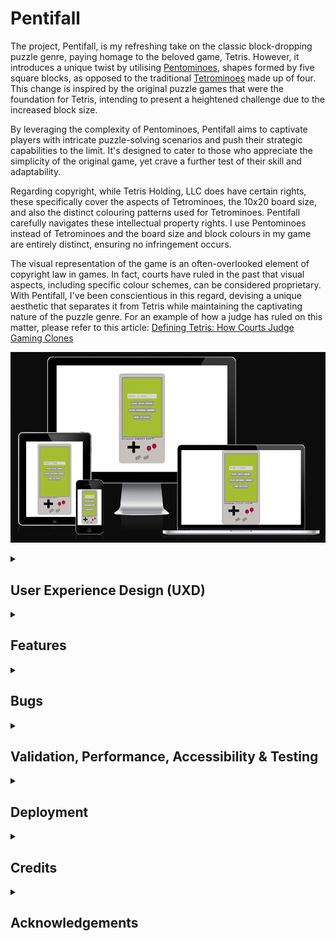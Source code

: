 # Pentifall

The project, Pentifall, is my refreshing take on the classic block-dropping puzzle genre, paying homage to the beloved game, Tetris. However, it introduces a unique twist by utilising [Pentominoes](https://en.wikipedia.org/wiki/Pentomino), shapes formed by five square blocks, as opposed to the traditional [Tetrominoes](https://en.wikipedia.org/wiki/Tetromino) made up of four. This change is inspired by the original puzzle games that were the foundation for Tetris, intending to present a heightened challenge due to the increased block size.

By leveraging the complexity of Pentominoes, Pentifall aims to captivate players with intricate puzzle-solving scenarios and push their strategic capabilities to the limit. It's designed to cater to those who appreciate the simplicity of the original game, yet crave a further test of their skill and adaptability.

Regarding copyright, while Tetris Holding, LLC does have certain rights, these specifically cover the aspects of Tetrominoes, the 10x20 board size, and also the distinct colouring patterns used for Tetrominoes. Pentifall carefully navigates these intellectual property rights. I use Pentominoes instead of Tetrominoes and the board size and block colours in my game are entirely distinct, ensuring no infringement occurs.

The visual representation of the game is an often-overlooked element of copyright law in games. In fact, courts have ruled in the past that visual aspects, including specific colour schemes, can be considered proprietary. With Pentifall, I've been conscientious in this regard, devising a unique aesthetic that separates it from Tetris while maintaining the captivating nature of the puzzle genre. For an example of how a judge has ruled on this matter, please refer to this article: [Defining Tetris: How Courts Judge Gaming Clones](https://arstechnica.com/gaming/2012/06/defining-tetris-how-courts-judge-gaming-clones/)

![Pentifall](assets/images/amiresponsive.png)

<!-- UXD -->
<details>
<summary><h2>User Experience Design (UXD)</h2></summary>

<!-- Strategy -->
<details>
<summary><h3>Strategy</h3></summary>

<!-- Strategy - User Stories -->
<details>
<summary><h4>User Stories</h4></summary>

#### First Time Visitor Goals

- As a First Time User, I want to easily understand the main purpose of the game and learn more about its unique concept.
- As a First Time User, I want to be able to easily navigate the game interface, access instructions and start playing immediately.
- As a First Time User, I want to have a responsive gaming experience, allowing me to play on my desktop or mobile device seamlessly.
- As a First Time User, I want to find ways to follow the game's updates on different social media platforms.

#### Returning Visitor Goals

- As a Returning User, I want to experience new challenges and levels in the game that help me further enhance my problem-solving skills.
- As a Returning User, I want to be able to share my scores and compete with other users to increase the game's interactivity and excitement.
- As a Returning User, I want to be able to easily contact the game developer to provide feedback or report issues.

#### Frequent Visitor Goals

- As a Frequent User, I want to check if there are any updates, new levels or features added to the game.
- As a Frequent User, I want to keep track of my progress and improvements in the game over time.
- As a Frequent User, I want to subscribe to the game updates so that I receive notifications about any major changes, new challenges or game-related news.

</details>
<details>
<summary><h4>Site Owner Goals</h4></summary>

- As a Site Owner, I want to create an engaging and responsive game that provides a unique spin on classic puzzle mechanics.
- As a Site Owner, I want to inform users of any new updates, features or changes in the game, keeping them engaged and excited.
- As a Site Owner, I want to explore potential revenue avenues, such as in-app purchases or partnerships with game-related entities.
- As a Site Owner, I want to increase the exposure of the game on social media platforms, building a broader community of puzzle game enthusiasts.
- As a Site Owner, I want to receive feedback and communication from the users, allowing for game improvement and community engagement.
- As a Site Owner, I want to establish a bond with the users, allowing them to know the person behind the game, building trust, and a sense of community.

</details>

<!-- Strategy - Competition -->
<details>
<summary><h4>Competition</h4></summary>

[Tetris](https://en.wikipedia.org/wiki/Tetris): The timeless classic that started the falling block puzzle genre. Its simple mechanics, combined with its engaging gameplay, have made it a staple in the gaming world. It continues to appeal to a broad range of players, offering both casual and competitive gaming modes.

Strengths:

- Wide recognition: The game is a household name and synonymous with the falling-block puzzle genre.
- Simple yet addictive gameplay: Its mechanics are easy to understand but hard to master, which keeps players engaged.
- Multi-platform availability: It is available on almost all gaming platforms, allowing for a broad player base.

Weaknesses:

- Limited innovation: The game has largely remained the same since its inception, which might make some players seek more innovative alternatives.
- No multi-player: The classic version lacks real-time multiplayer capabilities, which are in high demand today.

[Tetr](Tetr.io): This is an online multiplayer version of Tetris. Its primary selling point is the ability to play against other players in real-time, offering both casual and competitive modes.

Strengths:

- Real-time multiplayer: It allows players to compete against each other in real-time, a feature that is not common in many Tetris-like games.
- Customisable experience: Players can adjust various game settings to their preference.

Weaknesses:

- Complexity: The various customisable settings may seem overwhelming to new or casual players.
- Less well-known: Compared to Tetris, it has lower brand recognition and popularity.

[Pentix (1986)](https://tetris.wiki/Pentix): Pentix is a variant of the classic Tetris game, developed and released in 1986. Like Tetris, it's a falling block puzzle game. The key distinction lies in its use of Pentominoes - geometric shapes composed of five square blocks - as opposed to Tetrominoes (four square blocks) used in classic Tetris. This increases the complexity of the gameplay and makes it more challenging for players. It was one of the first major adaptations of the Tetris concept.

Strengths:

- Unique mechanics: Utilising Pentominoes increases the complexity of the game, offering a new layer of challenge for players.
- Early innovator: Being an early variant of Tetris, it has historical significance in the evolution of falling block puzzle games.

Weaknesses:

- Dated graphics: As a game from 1986, the visual presentation can be considered outdated compared to modern games, potentially less appealing to younger audiences.
- Lower recognition: Despite its innovative gameplay, it's not as well-known as Tetris or other similar games, resulting in a smaller player base.
- Limited platforms: Being an older game, it might not be available on modern gaming platforms, limiting its accessibility.
</details>

<!-- Strategy - Strategy Tradeoffs -->
<details>
<summary><h4>Strategy Tradeoffs</h4></summary>

![Pentifall Tradeoff Table](assets/images/readme/uxd/strategy/pentifall_strategy-tradeoffs-table.png)

![Pentifall Surge Tradeoff_Graph](assets/images/readme/uxd/strategy/pentifall_strategy_tradeoffs_graph.png)

</details>

<!-- Scope -->
<details>
    <summary><h3>Scope</h3></summary>

<!-- Scope - Sprint 1 -->
<details>
    <summary><h4>Sprint 1</h4></summary>

#### Sprint 1 Features

- Build a responsive falling puzzle game
- Educate users on how to play the game - Inform users about the controls
- Option to play with or without music - Including a music option can enhance the overall gaming experience and keep player's more engaged.

#### Sprint 1 Requirement Types

- Languages: HTML, CSS & Javascript
- Text
- Audio

</details>

<!-- Scope - Sprint 2 -->
<details>
    <summary><h4>Sprint 2</h4></summary>

#### Sprint 2 Features

- Community building through competition - Introducing score-sharing and leadboards can foster a sense of community and competition among players.
- Social media presence - An active social media presense can help keep the community engaged, provide updates and attrack new users.

#### Sprint 2 Requirement Types

- Languages: HTML, CSS & Javascript
- Text
- Audio

</details>

<!-- Scope - Sprint 3 -->
<details>
    <summary><h4>Sprint 3+</h4></summary>

#### Sprint 3+ Features

- Adaptive difficulty levels - Catering to a wide range of players, from beginners to puzzle game veterans, by introducing different difficult settings can enhance user engagement.
- Interactive tutorials - A tutorial mode can help new usders understand the gameplay mechanics.
- Game updates and new challenges - Regularly updating the game with new levels or challenges can keep players engaged and returning.
- Monetisation - In-app purchases, such as aesthetic upgrades or additional challenges.

#### Sprint 3+ Requirement Types

- Languages: HTML, CSS & JavaScript
- Text
- Audio

</details>
</details>

<!-- Structure -->
<details>
    <summary><h3>Structure</h3></summary>

Touchpoints - Responsive Website

![Pentifall Surge Information Architecture](assets/images/readme/uxd/structure/pentifall-information-architecture.png)

</details>

<!-- Skeleton -->
<details>
    <summary><h3>Skeleton</h3></summary>

<h4>Pentifall Wireframes</h4>

![Start Screen](assets/images/readme/uxd/skeleton/pentifall-startscreen.png)
![Game Screen](assets/images/readme/uxd/skeleton/pentifall-gamescreen.png)
![How To Play Screen](assets/images/readme/uxd/skeleton/pentifall-how_to_play_screen.png)
![Game Over Screen](assets/images/readme/uxd/skeleton/pentifall-game_over_screen.png)

</details>

<!-- Surface -->
<details>
    <summary><h3>Surface</h3></summary>

<h4>Fonts</h4>

All text - [Press Start 2P](https://fonts.google.com/specimen/Press+Start+2P?preview.text=Please%20enter%203%20characters%20or%20more&preview.text_type=custom)
I'm going with Press Start 2P for all of my text as it lends itself well to a game.

<h4>Colours</h4>

Drawing significant inspiration from the classic Game Boy, I was intrigued by the distinctive green screen. This design choice was made to ensure optimal visibility for black colors. Despite my extensive search, I was unable to find a precise hexadecimal color code for this unique shade of green. Nevertheless, I opted for #9bbc0f.

For accurately capturing the colors of the physical Game Boy, I used the [Eye Dropper](https://eyedropper.org/) tool on an image of the [Game Boy](https://en.wikipedia.org/wiki/Game_Boy#/media/File:Game-Boy-FL.jpg). This approach provided me with a faithful representation of the console's iconic color palette.

<summary><h4>Technologies Used</h4></summary>

<details>
<summary><h5>Languages</h5></summary>

- HTML
- CSS
- Javascript

</details>

<details>
<summary><h5>Websites, Software & other Tools</h5></summary>

- [Codeanywhere](https://codeanywhere.com/solutions/collaborate) This is was my IDE for the project.
- [CodePen](codepen.io) I used this to test code outside of [Codeanywhere](https://codeanywhere.com/solutions/collaborate) so that I didn't use up hours unnecessarily.
- [Git](https://git-scm.com/) Used to commit and push code to [Github](https://github.com/).
- [Github](https://github.com/) This was used as a remote repository and I also used Github pages to host the live site.
- [Conventional Commits](https://www.conventionalcommits.org/en/v1.0.0-beta.2/) Used to learn and stick to a conventional commit framework.
- [Illustrator](https://www.adobe.com/uk/products/illustrator.html) Used to create image that I used for the favicon.
- [AdobeXD](https://helpx.adobe.com/support/xd.html) Used to create wireframes.
- [Google Fonts](https://fonts.google.com/) Sourcing fonts.
- [Google Webfonts Helper](https://gwfh.mranftl.com/fonts) Used to download google fonts in WOFF2 format.
- [W3Schools](https://www.w3schools.com/) Used to learn more about CSS and Javascript.
- [MDN Web Docs](https://developer.mozilla.org/en-US/docs/Web/JavaScript) Used to learn more about Javascript.
- [Youtube](https://www.youtube.com/) Used to learn more about Git, CSS and Javascript.
- [Codepen](https://codepen.io/sosuke/pen/Pjoqqp) Used to learn more about CSS and Javascript.
- [Am I Responsive?](https://ui.dev/amiresponsive) Used to create mock-ups for various screen sizes.
- [Dynamic Drive](http://tools.dynamicdrive.com/favicon/) Used to create favicon.

</details>
</details>
</details>
</details>

</details>

<!-- FEATURES -->
<details>

<summary><h2>Features</h2></summary>

<h3>Navigation</h3>
All navigation is controlled with buttons. From the *Start Screen* you are able to navigate to:
- The *Game With Sound*
- The *Game Without Sound*
- *How To Play Page* that displays

From the _How To Play Page_ you are able to navigate to:

- The _Start Screen_

From the _Game Over Page_ you are able to navigate to:

- The _Start Screen_

You able to use these buttons either with a mouse, the keys used in the game (that are mapped to the ScriptBoy buttons) and the buttons on the ScriptBoy (actual buttons only work on touchscreen)

<h3>Game - Pentifall</h3>
A falling puzzle game where the objective is to fit pentominoes together so that you fill rows. When you fill a row (maximum 5 at a time), a line will be cleared and you will recieve points that increase depnding on how many you clear with one block. It includes multiple features:

- Input your name - Controlled by validation so that names use letters and are within a certain size.
- Play with or without music - There is a main theme song which loops; a rendition of the Korobeiniki Russian folk song.
- Scoreboard - Showing level and score.
- Next pentomino preview - so player can plan their moves.
- Ghost pentomino - You can see where your current pentomino is going to land based on it's current trajectory.
- Move pentomino left and right.
- Rotate pentomino clockwise and counter-clockwise.
- Increase pentomino fall speed.
- Make pentomino drop instantly
- Pause game
- Mute
- Game over screen - Displays the players name, score and the board as it was when the game goes to a fail state. Players can then navigate back to the start screen.

<h3>How To Play Page</h3>
Display the controls based on screen size.

</details>

<!-- BUGS -->
<details>
<summary><h2>Bugs</h2></summary>

<h3>Known Bugs</h3>

- Unitended game over state - You can move a pentomino to the side of the board before it's showing and 'hook' it on one of the edges.
- Pentomino ghost consistency - Pentomino ghost is a lighter colour for 1 game step and then becomes the consistent colour that I've set.
- Pentomino preview - Pentomino preview display blocks at different sizes, this should be standardised.
- Text glitch - When the select button is pressed there is an odd text glitch on the start button text.
- Cycling through menu items with keys or d-pad is cycling through hidden buttons.
- Pressed a button on the gameOverScreen plays the game over sound.
- Left and Right sound isn't played for each movement when keys are held down.

<h3>Fixed Bugs</h3>

- [Start Menu not being hidden and Game Area not being displayed](https://github.com/CharlieMcGoldrick/ci-ms2-pentifall/commit/125a448757b8a1ceef63196730fca4eaab73ae41) - Change _=_ to _-_ so that the const is using the proper variable name.
- [Start Menu would show again after briefly showing game area](https://github.com/CharlieMcGoldrick/ci-ms2-pentifall/commit/4678ff341ab56b9206f82f4475b67a192d70e46a) - Remove the form tag, as I didn't actually need to input a form but just need the name input for validation and end screen.
- [gameCanvas wasn't being captured](https://github.com/CharlieMcGoldrick/ci-ms2-pentifall/commit/e39423c6ca0fe2d5146b34156706f4b488ceba4d) - Change the ID captured from _gameCanvas_ to _board_, which was the ID on the HTML Canvas tag.
- [pentominoPosition variable couldn't be found](https://github.com/CharlieMcGoldrick/ci-ms2-pentifall/commit/cde6eb663d54d0eb41c6e47893312ec54b1f8504) - Fixed spelling on variable.
- [Scope issue with gameBoard variable](https://github.com/CharlieMcGoldrick/ci-ms2-pentifall/commit/b30b382c74102f761d5a17d5faddd51ac117d9fb) - Remove _Let_ inside the function as it was already declared at the top of my script which gives it a global scope.
- [Pentominoes weren't showing on the board](https://github.com/CharlieMcGoldrick/ci-ms2-pentifall/commit/f456a3d27db121143a9ca8e85ece3dbb4bf954e0) - I gave the pentominoes a colour where the cells were being drawn.
- [Keys weren't being found](https://github.com/CharlieMcGoldrick/ci-ms2-pentifall/commit/0bc2d4c0bff5714af02c10a4929c0205ebaecf67) - Change keycode to strings of keys.
- [Game over state due to pentominoes not moving](https://github.com/CharlieMcGoldrick/ci-ms2-pentifall/commit/611e658c9fa7b254dfa0c1cec84c7144be2457fc) - In the _gameStep_ function I changed the pentomino generation to only happen when it can't move down anymore. I also added a boolean value to _movePentomino_ so that _gameStep_ knows whether the pentomino was moved successfully.
- [fastFallSpeed would only be active for a short time](https://github.com/CharlieMcGoldrick/ci-ms2-pentifall/commit/c29af702834f145e26f9100ddcbd75de855fee21) - Add a _currentSpeed_ variable, along with a boolean to check if the _down key_ is pressed down or not. If it is pressed down then the _currentSpeed_ is changed to _fastFallSpeed_.
- [Pentominoes weren't showing well on background](https://github.com/CharlieMcGoldrick/ci-ms2-pentifall/commit/7e4944fa5abb9d3ef537b9e48efad743b509e924) - Change all main colours to be a dark shade of greyscale.
- [moveSound is looped when the space is held down to rotate](https://github.com/CharlieMcGoldrick/ci-ms2-pentifall/commit/9f37c306bd2ac1e2a162c738712503d251fa4ceb) - Add a boolean (flag) to check whether the sound has been played on the key press.
- [Spacebar had wrong flag name](https://github.com/CharlieMcGoldrick/ci-ms2-pentifall/commit/4a3fbbeeb2b7a2e08e50cfebab1a2269b566079e) - Renamed flag to the variable name set at the top.
- [Pentominoes were placed off screen](https://github.com/CharlieMcGoldrick/ci-ms2-pentifall/commit/7b9c8c534ae7eb0b9e4fd07ba481ad70369cd06a) - Set the game canvas to fit within the size of the game screen based on the aspect ratio.
- [Off screen pentomino triggered game over state](https://github.com/CharlieMcGoldrick/ci-ms2-pentifall/commit/b5ce9432b01c44933a9ba00cb294d7fe5b641742) - Change the _isValidPosition_ function to not check blocks above the board, but then check if one is placed and hit's the top line.
- [Screen wasn't on top of the other elements](https://github.com/CharlieMcGoldrick/ci-ms2-pentifall/commit/a125dff383f6e7f7af2168b59785769598f38870) - Change _#screen_ to have _position:relative_ as _position:static_ doesn't work with z-index.
- [Some audio wasn't playing correctly](https://github.com/CharlieMcGoldrick/ci-ms2-pentifall/commit/566d7fec8c46343e3965ad46ae7af1f11e26f21b) - Change boolean value in _startGame_ function to _soundStatus_ and then store that vlaue in the _startGame_ variable.
- [Delay on fastFallSpeed](https://github.com/CharlieMcGoldrick/ci-ms2-pentifall/commit/cb7e26f26d6ae1f50805663bda1e0ff5f7f9a5ee) - I added the _gameStep_ function within the _key down_ controls so that these effects are instant.
- [dropPentomino can be held down](https://github.com/CharlieMcGoldrick/ci-ms2-pentifall/commit/cb7e26f26d6ae1f50805663bda1e0ff5f7f9a5ee) - This would cause frustrating gameplay, so I added a flag _isShiftKeyDown_.
- [404 error with sound icon images](https://github.com/CharlieMcGoldrick/ci-ms2-pentifall/commit/dcb93ddae181fe30d834af2ef2276d5ac34c0c35) - Removed `/` from the file path so that the images loaded correctly.
- [Sound would play when vame validation failed](https://github.com/CharlieMcGoldrick/ci-ms2-pentifall/commit/85c0efcb8548cd1c1187de1839eff07711ca5886) - Removed some code that starts playing the music when the _Play with Sound_ button is pressed.

</details>

<details>
<summary><h2>Validation, Performance, Accessibility & Testing</h2></summary>

<h4>Validation</h4>

All HTML passed the [w3C HTML Validation](https://validator.w3.org/nu/?doc=https%3A%2F%2Fcharliemcgoldrick.github.io%2Fci-ms2-pentifall%2F).

<details>
<summary><h4>HTML Validation</h4></summary>

![w3C Validator - Markup - Index](assets/images/readme/html-validation/w3c-validator-markup-index.png)

</details>

All CSS passed the [w3C CSS Validation](https://jigsaw.w3.org/css-validator/validator?uri=https%3A%2F%2Fcharliemcgoldrick.github.io%2Fci-ms2-pentifall%2F&profile=css3svg&usermedium=all&warning=1&vextwarning=&lang=en).
<details>
<summary><h4>CSS Validation</h4></summary>

![w3C Validator - Markup - Home](assets/images/readme/css-validation/w3c-validator-css-style.png)

</details>

All JS passed the [JSHint](https://jshint.com/) validation.
<details>
<summary><h4>JS Validation</h4></summary>

There are only warnings regarding the use of certain techniques that require ES6.

</details>

<h3>Performance & Accessibility</h3>

I used [WAVE Web Accessibility Evaluation Tool](https://wave.webaim.org/) and it passed with 0 errors.

I also used [Google Lighthouse](https://developer.chrome.com/docs/lighthouse/overview) and it was in the high greens for performance, accessbility and best practises.

<details>
<summary><h4>Google Lighthouse</h4></summary>

![Google Lighthouse - Initial Screen - Desktop](assets/images/readme/google-lighthouse/google-lighthouse-initial-screen-desktop.png)
![Google Lighthouse - Initial Screen - Mobile](assets/images/readme/google-lighthouse/google-lighthouse-initial-screen-mobile.png)

</details>
</details>

<!-- DEPLOYMENT -->
<details>
<summary><h2>Deployment</h2></summary>

I have deployed this website on GitHub Pages. To do this yourself, follow the steps below:

1. Log in to your GitHub account and navigate to the repository you wish to deploy.
2. Click on the "Settings" tab.
3. In the left-hand navigation menu, click on the "Pages" button.
4. Under "Source", click on the dropdown that says "None" and then select "main".
5. Wait for a few seconds and the page should automatically refresh.
6. In GitHub Pages, you can see the link to your published site.

To make a clone of this repository, follow these steps:

1. Login to your GitHub account.
2. Go to the repository by visiting the link: [Charlie McGoldrick Github - Pentifall Repo](https://github.com/CharlieMcGoldrick/ci-ms2-pentifall).
3. Click the "Code" button and then use the copy button next to the link to copy the link.
4. In your IDE of choice, open a new terminal and use the following clone command:
   `git clone <https://github.com/CharlieMcGoldrick/ci-ms2-pentifall>`.
5. You will now have a copy of the repository in you local version.

To fork this repository, follow these steps:

1. Log in to your GitHub account.
2. Go to the repository you want to fork, which is located at: [Charlie McGoldrick Github - Pentifall Repo](https://github.com/CharlieMcGoldrick/ci-ms2-pentifall).
3. In the top-right corner of the repository page, click on the "Fork" button
4. GitHub will prompt you to select where you want to fork the repository. Choose your personal account or organization.
5. Wait for the forking process to complete. Once it's done, you will be redirected to your forked repository under your GitHub account.

NOTE: Any changes pushed to the main branch automatically show up on the website.

</details>

<!-- Credits -->
<details>
<summary><h2>Credits</h2></summary>

- [W3Schools](https://www.w3schools.com/) Used to learn more about CSS and Javascript
- [MDN Web Docs](https://developer.mozilla.org/en-US/docs/Web/JavaScript) Used to learn more about Javascript.
- [Kevin Powell](https://www.youtube.com/@KevinPowell) Helpful CSS tips.
- [Free Code Camp](https://www.youtube.com/@freecodecamp) To learn JavaScript.
- [Am I Responsive?](https://ui.dev/amiresponsive) Used to create mock-ups for various screen sizes.
- [Color Space](https://mycolor.space/) Used to create colour palette.
- [Dynamic Drive](http://tools.dynamicdrive.com/favicon/) Used to create favicon.
- [Pixabay](https://pixabay.com/) Use for royality free sounds.

</details>

<!-- Acknowledgements -->
<details>
<summary><h2>Acknowledgements</h2></summary>

- Thank you to Katherine Evans for creating a Viola and Piano rendition of the Korobeiniki folk song.
- Thank you to my mentor; Graeme Taylor and Code Institute (including the Slack community), for the great support, advice, and guidance.
- Thank you to my friends and family for their patience and understanding whilst working on this project.

</details>
